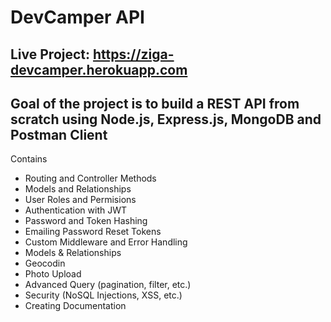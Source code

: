 # DevCamper API

Live Project: https://ziga-devcamper.herokuapp.com
---
Goal of the project is to build a REST API from scratch using Node.js, Express.js, MongoDB and Postman Client
---
Contains

- Routing and Controller Methods
- Models and Relationships
- User Roles and Permisions
- Authentication with JWT
- Password and Token Hashing
- Emailing Password Reset Tokens
- Custom Middleware and Error Handling
- Models & Relationships
- Geocodin 
- Photo Upload 
- Advanced Query (pagination, filter, etc.)
- Security (NoSQL Injections, XSS, etc.)
- Creating Documentation


